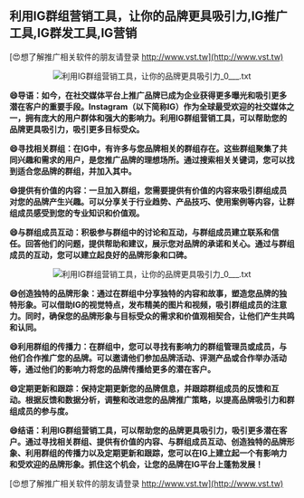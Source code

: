 ## **利用IG群组营销工具，让你的品牌更具吸引力,IG推广工具,IG群发工具,IG营销**

[😍想了解推广相关软件的朋友请登录 http://www.vst.tw](http://www.vst.tw)

 <center><img src="https://vst.tw/MP4/tuiguang/png/3.png" alt="利用IG群组营销工具，让你的品牌更具吸引力_0___.txt"></center>

**😄导语：如今，在社交媒体平台上推广品牌已成为企业获得更多曝光和吸引更多潜在客户的重要手段。Instagram（以下简称IG）作为全球最受欢迎的社交媒体之一，拥有庞大的用户群体和强大的影响力。利用IG群组营销工具，可以帮助您的品牌更具吸引力，吸引更多目标受众。**

**😄寻找相关群组：在IG中，有许多与您品牌相关的群组存在。这些群组聚集了共同兴趣和需求的用户，是您推广品牌的理想场所。通过搜索相关关键词，您可以找到适合您品牌的群组，并加入其中。**

**😄提供有价值的内容：一旦加入群组，您需要提供有价值的内容来吸引群组成员对您的品牌产生兴趣。可以分享关于行业趋势、产品技巧、使用案例等内容，让群组成员感受到您的专业知识和价值观。**

**😄与群组成员互动：积极参与群组中的讨论和互动，与群组成员建立联系和信任。回答他们的问题，提供帮助和建议，展示您对品牌的承诺和关心。通过与群组成员的互动，您可以建立起良好的品牌形象和口碑。**

 <center><img src="https://vst.tw/MP4/tuiguang/png/6.png" alt="利用IG群组营销工具，让你的品牌更具吸引力_0___.txt"></center>

**😄创造独特的品牌形象：通过在群组中分享独特的内容和故事，塑造您品牌的独特形象。可以借助IG的视觉特点，发布精美的图片和视频，吸引群组成员的注意力。同时，确保您的品牌形象与目标受众的需求和价值观相契合，让他们产生共鸣和认同。**

**😄利用群组的传播力：在群组中，您可以寻找有影响力的群组管理员或成员，与他们合作推广您的品牌。可以邀请他们参加品牌活动、评测产品或合作举办活动等，通过他们的影响力将您的品牌传播给更多的潜在客户。**

**😄定期更新和跟踪：保持定期更新您的品牌信息，并跟踪群组成员的反馈和互动。根据反馈和数据分析，调整和改进您的品牌推广策略，以提高品牌吸引力和群组成员的参与度。**

**😄结语：利用IG群组营销工具，可以帮助您的品牌更具吸引力，吸引更多潜在客户。通过寻找相关群组、提供有价值的内容、与群组成员互动、创造独特的品牌形象、利用群组的传播力以及定期更新和跟踪，您可以在IG上建立起一个有影响力和受欢迎的品牌形象。抓住这个机会，让您的品牌在IG平台上蓬勃发展！**

[😍想了解推广相关软件的朋友请登录 http://www.vst.tw](http://www.vst.tw)



